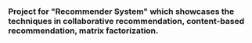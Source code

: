 ### Project for "Recommender System" which showcases the techniques in collaborative recommendation, content-based recommendation, matrix factorization.
